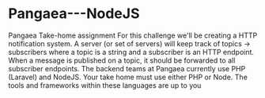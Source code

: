 # Pangaea---NodeJS

Pangaea Take-home assignment
For this challenge we'll be creating a HTTP notification system. A server (or set of servers) will keep track of topics ->
subscribers where a topic is a string and a subscriber is an HTTP endpoint. When a message is published on a topic, it
should be forwarded to all subscriber endpoints.
The backend teams at Pangaea currently use PHP Laravel) and NodeJS. Your take home must use either PHP or
Node. The tools and frameworks within these languages are up to you
